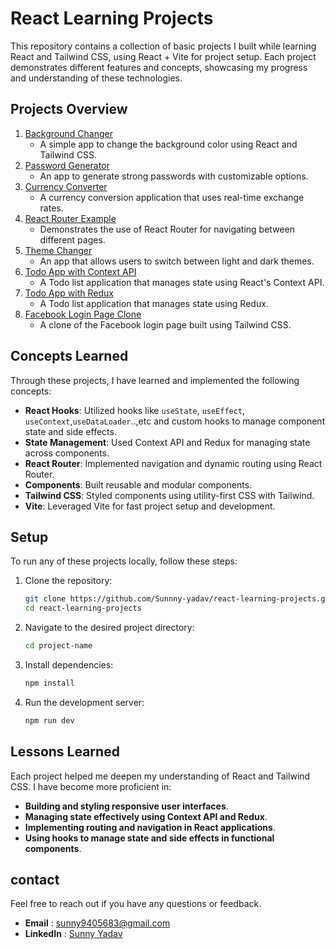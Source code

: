 # React Learning Projects

This repository contains a collection of basic projects I built while learning React and Tailwind CSS, using React + Vite for project setup. Each project demonstrates different features and concepts, showcasing my progress and understanding of these technologies.

## Projects Overview

1. [Background Changer](./bgchanger)
   - A simple app to change the background color using React and Tailwind CSS.
2. [Password Generator](./passwordGenerator)
   - An app to generate strong passwords with customizable options.
3. [Currency Converter](./currencyConverter)
   - A currency conversion application that uses real-time exchange rates.
4. [React Router Example](./reactRouter)
   - Demonstrates the use of React Router for navigating between different pages.
5. [Theme Changer](./themeChanger)
   - An app that allows users to switch between light and dark themes.
6. [Todo App with Context API](./todo_contextAPI)
   - A Todo list application that manages state using React's Context API.
7. [Todo App with Redux](./todo_redux)
   - A Todo list application that manages state using Redux.
8. [Facebook Login Page Clone](./facebook-login-page)
   - A clone of the Facebook login page built using Tailwind CSS.

## Concepts Learned
Through these projects, I have learned and implemented the following concepts:

- **React Hooks**: Utilized hooks like `useState`, `useEffect`, `useContext`,`useDataLoader`..,etc and custom hooks to manage component state and side effects.
- **State Management**: Used Context API and Redux for managing state across components.
- **React Router**: Implemented navigation and dynamic routing using React Router.
- **Components**: Built reusable and modular components.
- **Tailwind CSS**: Styled components using utility-first CSS with Tailwind.
- **Vite**: Leveraged Vite for fast project setup and development.

## Setup

To run any of these projects locally, follow these steps:

1. Clone the repository:
   ```bash
   git clone https://github.com/Sunnny-yadav/react-learning-projects.git
   cd react-learning-projects

2. Navigate to the desired project directory:
   ```bash 
   cd project-name
3. Install dependencies:
   ```bash
   npm install
4. Run the development server:
   ```bash 
   npm run dev

## Lessons Learned

Each project helped me deepen my understanding of React and Tailwind CSS. I have become more proficient in:

- **Building and styling responsive user interfaces**.
- **Managing state effectively using Context API and Redux**.
- **Implementing routing and navigation in React applications**.
- **Using hooks to manage state and side effects in functional components**.

## contact 
Feel free to reach out if you have any questions or feedback.

- **Email** : sunny9405683@gmail.com
- **LinkedIn** : [Sunny Yadav](https://linkedin.com/in/sunny-yadav-31b27325b)

 
